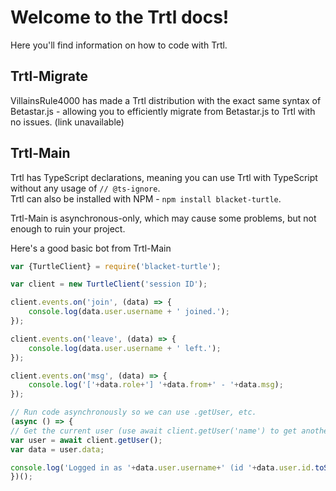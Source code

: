 # Welcome to the Trtl docs!
Here you'll find information on how to code with Trtl.

## Trtl-Migrate
VillainsRule4000 has made a Trtl distribution with the exact same syntax of Betastar.js - allowing you to efficiently migrate from Betastar.js to Trtl with no issues. (link unavailable)

## Trtl-Main
Trtl has TypeScript declarations, meaning you can use Trtl with TypeScript without any usage of ```// @ts-ignore```.  
Trtl can also be installed with NPM - ```npm install blacket-turtle```.

Trtl-Main is asynchronous-only, which may cause some problems, but not enough to ruin your project.

Here's a good basic bot from Trtl-Main

```js
var {TurtleClient} = require('blacket-turtle');

var client = new TurtleClient('session ID');

client.events.on('join', (data) => {
    console.log(data.user.username + ' joined.');
});

client.events.on('leave', (data) => {
    console.log(data.user.username + ' left.');
});

client.events.on('msg', (data) => {
    console.log('['+data.role+'] '+data.from+' - '+data.msg);
});

// Run code asynchronously so we can use .getUser, etc.
(async () => {
// Get the current user (use await client.getUser('name') to get another user). Returns an axios request object directly.
var user = await client.getUser();
var data = user.data;

console.log('Logged in as '+data.user.username+' (id '+data.user.id.toString()+')');
})();
```
